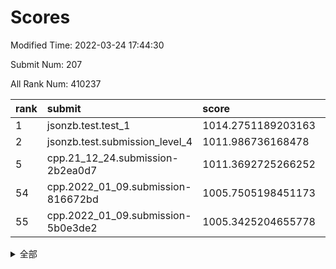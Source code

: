 # Scores

Modified Time: 2022-03-24 17:44:30

Submit Num: 207

All Rank Num: 410237

| rank |               submit               |       score        |       sigma        | pk_num |
| :--- | :--------------------------------- | :----------------- | :----------------- | :----- |
| 1    | jsonzb.test.test_1                 | 1014.2751189203163 | 0.8324723262063628 | 7929   |
| 2    | jsonzb.test.submission_level_4     | 1011.986736168478  | 0.7674576664638267 | 7926   |
| 5    | cpp.21_12_24.submission-2b2ea0d7   | 1011.3692725266252 | 0.7653551604763408 | 7931   |
| 54   | cpp.2022_01_09.submission-816672bd | 1005.7505198451173 | 0.7270813568371431 | 7929   |
| 55   | cpp.2022_01_09.submission-5b0e3de2 | 1005.3425204655778 | 0.7194355783987074 | 7929   |


<details>
<summary>全部</summary>

| rank |                 submit                 |       score        |       sigma        | pk_num |
| :--- | :------------------------------------- | :----------------- | :----------------- | :----- |
| 1    | jsonzb.test.test_1                     | 1014.2751189203163 | 0.8324723262063628 | 7929   |
| 2    | jsonzb.test.submission_level_4         | 1011.986736168478  | 0.7674576664638267 | 7926   |
| 3    | gobigger.level_3.submission_level_3_24 | 1011.7664832025187 | 0.7986974645955398 | 7927   |
| 4    | gobigger.level_3.submission_level_3_27 | 1011.6695408270105 | 0.7928532285972523 | 7923   |
| 5    | cpp.21_12_24.submission-2b2ea0d7       | 1011.3692725266252 | 0.7653551604763408 | 7931   |
| 6    | gobigger.level_3.submission_level_3_36 | 1011.3349658988789 | 0.7904377028967753 | 7931   |
| 7    | gobigger.level_3.submission_level_3_19 | 1011.2332550778528 | 0.794272323511407  | 7925   |
| 8    | gobigger.level_3.submission_level_3_30 | 1011.0008149832413 | 0.7688974597192866 | 7929   |
| 9    | gobigger.level_3.submission_level_3_22 | 1010.8719323006113 | 0.7807906020344273 | 7929   |
| 10   | gobigger.level_3.submission_level_3_45 | 1010.7512687110138 | 0.7487506966829481 | 7923   |
| 11   | gobigger.level_3.submission_level_3_39 | 1010.5849563177667 | 0.748803185758719  | 7929   |
| 12   | gobigger.level_3.submission_level_3_34 | 1010.4256392224288 | 0.7763798180724375 | 7930   |
| 13   | gobigger.level_3.submission_level_3_29 | 1010.4237413837413 | 0.7659179607424852 | 7929   |
| 14   | gobigger.level_3.submission_level_3_49 | 1010.4041802753044 | 0.7576298834588622 | 7932   |
| 15   | gobigger.level_3.submission_level_3_11 | 1010.4040758073811 | 0.7525729929830677 | 7929   |
| 16   | gobigger.level_3.submission_level_3_15 | 1010.3992836718054 | 0.7738813114866313 | 7929   |
| 17   | gobigger.level_3.submission_level_3_21 | 1010.3494872558022 | 0.7758203433181291 | 7928   |
| 18   | gobigger.level_3.submission_level_3_8  | 1010.3339184526038 | 0.74078109195951   | 7924   |
| 19   | gobigger.level_3.submission_level_3_41 | 1010.3297190234646 | 0.7706279554480183 | 7926   |
| 20   | gobigger.level_3.submission_level_3_33 | 1010.3115970030411 | 0.7741473637750109 | 7923   |
| 21   | gobigger.level_3.submission_level_3_47 | 1010.2897354755703 | 0.7506289610891139 | 7932   |
| 22   | gobigger.level_3.submission_level_3_9  | 1010.2326274116264 | 0.762787780193144  | 7929   |
| 23   | gobigger.level_3.submission_level_3_25 | 1010.2084541187629 | 0.7638294978580529 | 7930   |
| 24   | gobigger.level_3.submission_level_3_1  | 1010.058267570649  | 0.778618767263906  | 7923   |
| 25   | gobigger.level_3.submission_level_3_42 | 1010.0317501650542 | 0.7486800498599834 | 7933   |
| 26   | gobigger.level_3.submission_level_3_23 | 1010.0255149061795 | 0.7772607200983919 | 7931   |
| 27   | gobigger.level_3.submission_level_3_28 | 1010.0023424473088 | 0.7782675964509633 | 7927   |
| 28   | gobigger.level_3.submission_level_3_18 | 1009.9081153289435 | 0.7584585830440942 | 7927   |
| 29   | gobigger.level_3.submission_level_3_48 | 1009.8899981795914 | 0.7712507215685761 | 7926   |
| 30   | gobigger.level_3.submission_level_3_20 | 1009.795784802979  | 0.7345860825567626 | 7924   |
| 31   | gobigger.level_3.submission_level_3_13 | 1009.7683349592457 | 0.7625262054541015 | 7931   |
| 32   | gobigger.level_3.submission_level_3_5  | 1009.7503408015266 | 0.7419739371588188 | 7923   |
| 33   | gobigger.level_3.submission_level_3_40 | 1009.7192674072587 | 0.7755549170039419 | 7930   |
| 34   | gobigger.level_3.submission_level_3_6  | 1009.6825169949019 | 0.7323937021669805 | 7925   |
| 35   | gobigger.level_3.submission_level_3_16 | 1009.6764200486983 | 0.7404955215758977 | 7924   |
| 36   | gobigger.level_3.submission_level_3_46 | 1009.5518130932484 | 0.7531621610478184 | 7928   |
| 37   | gobigger.level_3.submission_level_3_12 | 1009.5097270195297 | 0.748800886397726  | 7936   |
| 38   | gobigger.level_3.submission_level_3_32 | 1009.4854707991365 | 0.7534387162925785 | 7929   |
| 39   | gobigger.level_3.submission_level_3_35 | 1009.4490695413941 | 0.7253289368597624 | 7924   |
| 40   | gobigger.level_3.submission_level_3_2  | 1009.4096598106373 | 0.7576426139613609 | 7927   |
| 41   | gobigger.level_3.submission_level_3_7  | 1009.3356727988256 | 0.7407368504778074 | 7927   |
| 42   | gobigger.level_3.submission_level_3_43 | 1009.266133408933  | 0.7699319207011616 | 7929   |
| 43   | gobigger.level_3.submission_level_3_4  | 1009.2066794850718 | 0.733273923237201  | 7923   |
| 44   | gobigger.level_3.submission_level_3_14 | 1009.0956103663249 | 0.7561775288625306 | 7929   |
| 45   | gobigger.level_3.submission_level_3_26 | 1009.0524044622829 | 0.7818829780285974 | 7928   |
| 46   | gobigger.level_3.submission_level_3_44 | 1008.9514649951498 | 0.7798044836353575 | 7928   |
| 47   | gobigger.level_3.submission_level_3_3  | 1008.9205426888473 | 0.7462132302424385 | 7926   |
| 48   | gobigger.level_3.submission_level_3_31 | 1008.9119920379648 | 0.7507115708918922 | 7923   |
| 49   | gobigger.level_3.submission_level_3_17 | 1008.8585136620603 | 0.7346606787931305 | 7932   |
| 50   | gobigger.level_3.submission_level_3_0  | 1008.832979295642  | 0.7596892811441477 | 7929   |
| 51   | gobigger.level_3.submission_level_3_10 | 1008.6213421740792 | 0.7440676819816162 | 7924   |
| 52   | gobigger.level_3.submission_level_3_38 | 1008.3343898007594 | 0.7723593563176171 | 7930   |
| 53   | gobigger.level_3.submission_level_3_37 | 1008.1101820138136 | 0.7411154518488146 | 7928   |
| 54   | cpp.2022_01_09.submission-816672bd     | 1005.7505198451173 | 0.7270813568371431 | 7929   |
| 55   | cpp.2022_01_09.submission-5b0e3de2     | 1005.3425204655778 | 0.7194355783987074 | 7929   |
| 56   | gobigger.level_1.submission_level_1_19 | 1005.0351768124735 | 0.7176495321436314 | 7923   |
| 57   | gobigger.level_1.submission_level_1_11 | 1004.854413636272  | 0.703948940565214  | 7924   |
| 58   | gobigger.level_1.submission_level_1_6  | 1004.7351268586906 | 0.7139198904374727 | 7926   |
| 59   | gobigger.level_1.submission_level_1_25 | 1004.3235364799972 | 0.705219992643244  | 7922   |
| 60   | gobigger.level_1.submission_level_1_12 | 1004.2723744113241 | 0.7244991876832808 | 7930   |
| 61   | gobigger.level_1.submission_level_1_2  | 1004.2390771256917 | 0.7260836076937335 | 7925   |
| 62   | gobigger.level_1.submission_level_1_35 | 1004.1718910697007 | 0.7184210848722153 | 7926   |
| 63   | gobigger.level_1.submission_level_1_22 | 1004.0986799621036 | 0.7007678136073345 | 7924   |
| 64   | gobigger.level_1.submission_level_1_34 | 1004.046479505476  | 0.7161132495328648 | 7930   |
| 65   | gobigger.level_1.submission_level_1_29 | 1003.9827055352724 | 0.7230754718174152 | 7930   |
| 66   | gobigger.level_1.submission_level_1_32 | 1003.9103919139951 | 0.7221010222609936 | 7923   |
| 67   | gobigger.level_1.submission_level_1_36 | 1003.8661998928404 | 0.7130523213190147 | 7925   |
| 68   | gobigger.level_1.submission_level_1_13 | 1003.8261767524997 | 0.7147655703069081 | 7929   |
| 69   | gobigger.level_1.submission_level_1_37 | 1003.79969302626   | 0.7143311603326301 | 7930   |
| 70   | gobigger.level_1.submission_level_1_27 | 1003.7841576132772 | 0.7244239563659007 | 7924   |
| 71   | gobigger.level_1.submission_level_1_14 | 1003.7345785203106 | 0.7082335241746931 | 7930   |
| 72   | gobigger.level_1.submission_level_1_16 | 1003.6116630479078 | 0.7261900184119023 | 7929   |
| 73   | gobigger.level_1.submission_level_1_30 | 1003.5958834899126 | 0.7064794094674306 | 7935   |
| 74   | gobigger.level_1.submission_level_1_8  | 1003.5723145702036 | 0.7203521191341397 | 7927   |
| 75   | gobigger.level_1.submission_level_1_15 | 1003.44762039221   | 0.7115009853369747 | 7930   |
| 76   | gobigger.level_1.submission_level_1_44 | 1003.4223712352779 | 0.7335340766071954 | 7928   |
| 77   | gobigger.level_1.submission_level_1_10 | 1003.4170808981634 | 0.7187038289018747 | 7930   |
| 78   | gobigger.level_1.submission_level_1_3  | 1003.390797288035  | 0.7188510707238874 | 7928   |
| 79   | gobigger.level_1.submission_level_1_4  | 1003.3081206932058 | 0.709144062239793  | 7924   |
| 80   | gobigger.level_1.submission_level_1_38 | 1003.3051407864041 | 0.7244349278807429 | 7925   |
| 81   | gobigger.level_1.submission_level_1_48 | 1003.2697864041525 | 0.7042132492854893 | 7928   |
| 82   | gobigger.level_1.submission_level_1_39 | 1003.2669419344631 | 0.7252513630804003 | 7928   |
| 83   | gobigger.level_1.submission_level_1_17 | 1003.2423917996605 | 0.7114539911703016 | 7920   |
| 84   | gobigger.level_1.submission_level_1_40 | 1003.2230009123631 | 0.7188971321421811 | 7928   |
| 85   | gobigger.level_1.submission_level_1_26 | 1003.1035810782272 | 0.720820430747642  | 7928   |
| 86   | gobigger.level_1.submission_level_1_49 | 1003.04628873648   | 0.7130483199595499 | 7924   |
| 87   | gobigger.level_1.submission_level_1_33 | 1002.989940157393  | 0.7151227078471604 | 7929   |
| 88   | gobigger.level_1.submission_level_1_41 | 1002.9700409154017 | 0.7076502371583115 | 7932   |
| 89   | gobigger.level_1.submission_level_1_5  | 1002.9095044371634 | 0.7223019555552981 | 7925   |
| 90   | gobigger.level_1.submission_level_1_23 | 1002.9074018750534 | 0.7069444900966153 | 7927   |
| 91   | gobigger.level_1.submission_level_1_20 | 1002.8769364626984 | 0.7157999339761604 | 7931   |
| 92   | gobigger.level_1.submission_level_1_47 | 1002.8330787626143 | 0.7137903609634925 | 7927   |
| 93   | gobigger.level_1.submission_level_1_9  | 1002.7874095490237 | 0.716888470696773  | 7928   |
| 94   | gobigger.level_1.submission_level_1_45 | 1002.7689734726721 | 0.7121488276332923 | 7926   |
| 95   | gobigger.level_1.submission_level_1_0  | 1002.7200404544407 | 0.7176035044410556 | 7930   |
| 96   | gobigger.level_1.submission_level_1_43 | 1002.6695364044652 | 0.7219991638866021 | 7920   |
| 97   | gobigger.level_1.submission_level_1_18 | 1002.6472129729008 | 0.7057455254952177 | 7931   |
| 98   | gobigger.level_1.submission_level_1_42 | 1002.6464807938596 | 0.7198343906759023 | 7925   |
| 99   | gobigger.level_1.submission_level_1_1  | 1002.6272437286771 | 0.7120086934724592 | 7926   |
| 100  | gobigger.level_1.submission_level_1_7  | 1002.6222521850452 | 0.7019706953069026 | 7930   |
| 101  | gobigger.level_1.submission_level_1_21 | 1002.5889132118776 | 0.7089227318290875 | 7934   |
| 102  | gobigger.level_1.submission_level_1_46 | 1002.5609277162653 | 0.7078212285703854 | 7924   |
| 103  | gobigger.level_1.submission_level_1_24 | 1002.4489211443409 | 0.7127484266972435 | 7925   |
| 104  | gobigger.level_1.submission_level_1_28 | 1002.2885733816653 | 0.7170252932227216 | 7927   |
| 105  | gobigger.level_1.submission_level_1_31 | 1001.8475794387865 | 0.695456515421068  | 7924   |
| 106  | gobigger.random.submission_random_12   | 997.4124395393171  | 0.7090265328180285 | 7926   |
| 107  | gobigger.random.submission_random_24   | 997.2068546094232  | 0.7091783805319118 | 7928   |
| 108  | gobigger.random.submission_random_15   | 997.150375668754   | 0.7013909931571208 | 7927   |
| 109  | gobigger.random.submission_random_8    | 997.1480911743799  | 0.7094440397046948 | 7929   |
| 110  | gobigger.random.submission_random_19   | 996.933026623748   | 0.7036766800301297 | 7936   |
| 111  | gobigger.random.submission_random_30   | 996.6269193268047  | 0.7195831609054052 | 7924   |
| 112  | gobigger.random.submission_random_41   | 996.562849801892   | 0.7102770071375517 | 7926   |
| 113  | gobigger.random.submission_random_6    | 996.4936047937645  | 0.7021552678331199 | 7923   |
| 114  | gobigger.random.submission_random_47   | 996.4920998291939  | 0.7055702667578027 | 7928   |
| 115  | gobigger.random.submission_random_17   | 996.4615342537588  | 0.7190788284205699 | 7926   |
| 116  | gobigger.random.submission_random_4    | 996.4193555874635  | 0.7099244039864379 | 7926   |
| 117  | gobigger.random.submission_random_2    | 996.4145933125226  | 0.6983869878844907 | 7925   |
| 118  | gobigger.random.submission_random_18   | 996.397428313502   | 0.708754672556969  | 7928   |
| 119  | gobigger.random.submission_random_31   | 996.388563497983   | 0.7265819638784409 | 7933   |
| 120  | gobigger.random.submission_random_39   | 996.3749448546156  | 0.7120935607626984 | 7930   |
| 121  | gobigger.random.submission_random_28   | 996.3594116335873  | 0.7201631558800613 | 7927   |
| 122  | gobigger.random.submission_random_13   | 996.3460327440944  | 0.726121750922662  | 7926   |
| 123  | gobigger.random.submission_random_34   | 996.3432979358716  | 0.7170050757883336 | 7927   |
| 124  | gobigger.random.submission_random_49   | 996.3006654348036  | 0.7089969150297317 | 7924   |
| 125  | gobigger.random.submission_random_11   | 996.298301129408   | 0.7050272312864371 | 7929   |
| 126  | gobigger.random.submission_random_37   | 996.2498950291022  | 0.7219473065607347 | 7933   |
| 127  | gobigger.random.submission_random_33   | 996.2027827790464  | 0.7073271191133657 | 7932   |
| 128  | gobigger.random.submission_random_5    | 996.1660927667846  | 0.7106109403621854 | 7926   |
| 129  | gobigger.random.submission_random_9    | 996.0794407569249  | 0.7101150655735508 | 7925   |
| 130  | gobigger.random.submission_random_48   | 996.0327817620989  | 0.7190824312409431 | 7925   |
| 131  | gobigger.random.submission_random_45   | 996.019842334963   | 0.7021586838878933 | 7926   |
| 132  | gobigger.random.submission_random_43   | 996.0176407654826  | 0.7057597428247228 | 7924   |
| 133  | gobigger.random.submission_random_7    | 995.9955871441199  | 0.6979653565002656 | 7928   |
| 134  | gobigger.random.submission_random_40   | 995.9876686760115  | 0.713370943042643  | 7930   |
| 135  | gobigger.random.submission_random_32   | 995.9756656204212  | 0.7130645972527597 | 7928   |
| 136  | gobigger.random.submission_random_1    | 995.9639883726317  | 0.7189787323958945 | 7924   |
| 137  | gobigger.random.submission_random_10   | 995.928575610854   | 0.7069872361069853 | 7924   |
| 138  | gobigger.random.submission_random_44   | 995.9180991214298  | 0.7066405886923529 | 7932   |
| 139  | gobigger.random.submission_random_0    | 995.8392192395958  | 0.7081070690332992 | 7928   |
| 140  | gobigger.random.submission_random_46   | 995.8103241868881  | 0.7128456057513701 | 7929   |
| 141  | gobigger.random.submission_random_29   | 995.7411279223871  | 0.7105853422417195 | 7923   |
| 142  | gobigger.random.submission_random_36   | 995.7267658909323  | 0.7121622839029956 | 7928   |
| 143  | gobigger.random.submission_random_14   | 995.7059854563242  | 0.7255960211418323 | 7924   |
| 144  | gobigger.random.submission_random_16   | 995.5858544008233  | 0.7067684155561832 | 7927   |
| 145  | gobigger.random.submission_random_23   | 995.5150227610275  | 0.7110474791818245 | 7928   |
| 146  | gobigger.random.submission_random_27   | 995.4704159433012  | 0.711035478759319  | 7924   |
| 147  | gobigger.random.submission_random_26   | 995.4167414331159  | 0.716301984084301  | 7927   |
| 148  | gobigger.random.submission_random_35   | 995.3220169347     | 0.7162907502912857 | 7929   |
| 149  | gobigger.random.submission_random_25   | 995.2570567577818  | 0.7083240582622103 | 7926   |
| 150  | gobigger.random.submission_random_3    | 995.1291191577062  | 0.7096815137694252 | 7927   |
| 151  | gobigger.random.submission_random_42   | 995.0410213578401  | 0.7213139092273299 | 7926   |
| 152  | gobigger.random.submission_random_22   | 994.7795592441419  | 0.7106659410845236 | 7926   |
| 153  | gobigger.random.submission_random_20   | 994.5824852419574  | 0.7125108026618824 | 7924   |
| 154  | gobigger.random.submission_random_21   | 994.3716477426038  | 0.7127719866063343 | 7930   |
| 155  | gobigger.level_2.submission_level_2_6  | 994.1812257340728  | 0.7341601955419546 | 7926   |
| 156  | gobigger.level_2.submission_level_2_44 | 993.9573086663097  | 0.7254733927718426 | 7930   |
| 157  | gobigger.random.submission_random_38   | 993.886599024397   | 0.7320903054689987 | 7930   |
| 158  | gobigger.level_2.submission_level_2_34 | 993.8336382499467  | 0.7377475791658148 | 7926   |
| 159  | gobigger.level_2.submission_level_2_15 | 993.6953141761792  | 0.7268163183075249 | 7925   |
| 160  | gobigger.level_2.submission_level_2_35 | 993.510542509839   | 0.7522717384915814 | 7925   |
| 161  | gobigger.level_2.submission_level_2_30 | 993.3602323535357  | 0.740596370787514  | 7922   |
| 162  | gobigger.level_2.submission_level_2_28 | 993.3550882488635  | 0.7341319691092314 | 7929   |
| 163  | gobigger.level_2.submission_level_2_23 | 993.2363379796391  | 0.7449125067078333 | 7924   |
| 164  | gobigger.level_2.submission_level_2_29 | 993.0126732865718  | 0.736207316155141  | 7925   |
| 165  | gobigger.level_2.submission_level_2_48 | 992.9383438867203  | 0.7362426158075127 | 7927   |
| 166  | gobigger.level_2.submission_level_2_1  | 992.8661355153893  | 0.7348202296958126 | 7933   |
| 167  | gobigger.level_2.submission_level_2_24 | 992.86101553341    | 0.7380987296031617 | 7932   |
| 168  | gobigger.level_2.submission_level_2_49 | 992.8504943320531  | 0.7443664995656638 | 7930   |
| 169  | gobigger.level_2.submission_level_2_16 | 992.7604601538004  | 0.7506209048770075 | 7928   |
| 170  | gobigger.level_2.submission_level_2_2  | 992.7350164013791  | 0.7517801888348938 | 7922   |
| 171  | gobigger.level_2.submission_level_2_47 | 992.7321157894265  | 0.7378074765771895 | 7932   |
| 172  | gobigger.level_2.submission_level_2_10 | 992.6816086914911  | 0.7482832960613408 | 7927   |
| 173  | gobigger.level_2.submission_level_2_4  | 992.6567752926402  | 0.7357069996554093 | 7927   |
| 174  | gobigger.level_2.submission_level_2_20 | 992.4955296445149  | 0.7554299736770363 | 7924   |
| 175  | gobigger.level_2.submission_level_2_0  | 992.4718714947974  | 0.7551186385077664 | 7930   |
| 176  | gobigger.level_2.submission_level_2_26 | 992.3672041762538  | 0.7459029907658836 | 7925   |
| 177  | gobigger.level_2.submission_level_2_19 | 992.3284857751585  | 0.748748178324469  | 7924   |
| 178  | gobigger.level_2.submission_level_2_22 | 992.2949408426728  | 0.7397408409939509 | 7929   |
| 179  | gobigger.level_2.submission_level_2_8  | 992.2717666046608  | 0.7495619368821608 | 7927   |
| 180  | gobigger.level_2.submission_level_2_45 | 992.2480791847682  | 0.7370820049100523 | 7932   |
| 181  | gobigger.level_2.submission_level_2_39 | 992.1923176511557  | 0.737471988804866  | 7926   |
| 182  | gobigger.level_2.submission_level_2_18 | 992.1810481659461  | 0.7288533515826786 | 7927   |
| 183  | gobigger.level_2.submission_level_2_46 | 992.0896885703113  | 0.7512226909160891 | 7926   |
| 184  | gobigger.level_2.submission_level_2_11 | 991.9830779317033  | 0.7490202012074882 | 7923   |
| 185  | gobigger.level_2.submission_level_2_5  | 991.9618669298779  | 0.7571623868833213 | 7924   |
| 186  | gobigger.level_2.submission_level_2_21 | 991.9095920085159  | 0.7556822799153302 | 7928   |
| 187  | gobigger.level_2.submission_level_2_43 | 991.8763854559163  | 0.746683035324338  | 7927   |
| 188  | gobigger.level_2.submission_level_2_32 | 991.8221869124092  | 0.7383339388242548 | 7923   |
| 189  | gobigger.level_2.submission_level_2_40 | 991.7067158878866  | 0.7493568065691852 | 7930   |
| 190  | gobigger.level_2.submission_level_2_37 | 991.6328443401288  | 0.74676208709759   | 7924   |
| 191  | gobigger.level_2.submission_level_2_13 | 991.5193336305842  | 0.7484013272169798 | 7925   |
| 192  | gobigger.level_2.submission_level_2_9  | 991.5019029843659  | 0.7526640687954885 | 7926   |
| 193  | gobigger.level_2.submission_level_2_14 | 991.500571756732   | 0.7397157245725967 | 7928   |
| 194  | gobigger.level_2.submission_level_2_27 | 991.4569837935996  | 0.7389857412022596 | 7931   |
| 195  | gobigger.level_2.submission_level_2_38 | 991.3815984658067  | 0.7507520302205015 | 7923   |
| 196  | gobigger.level_2.submission_level_2_25 | 991.3358162437984  | 0.7581499041378181 | 7931   |
| 197  | gobigger.level_2.submission_level_2_7  | 991.3173026833489  | 0.7788466793215665 | 7931   |
| 198  | gobigger.level_2.submission_level_2_42 | 991.0085732220269  | 0.7643400824910057 | 7931   |
| 199  | gobigger.level_2.submission_level_2_33 | 990.963007334008   | 0.7504644972971876 | 7930   |
| 200  | gobigger.level_2.submission_level_2_41 | 990.6940388577364  | 0.7781111471893222 | 7927   |
| 201  | gobigger.level_2.submission_level_2_31 | 990.6720496106283  | 0.7704155182443099 | 7926   |
| 202  | gobigger.level_2.submission_level_2_12 | 990.4248515841674  | 0.7742406643464846 | 7927   |
| 203  | gobigger.level_2.submission_level_2_17 | 990.1956249734429  | 0.7686007318700186 | 7930   |
| 204  | gobigger.level_2.submission_level_2_3  | 989.8232954132117  | 0.7636770707965366 | 7927   |
| 205  | gobigger.level_2.submission_level_2_36 | 989.6074319156927  | 0.7745543504930478 | 7928   |
| 206  | gobigger.none.submission_none_0        | 977.5049625230721  | 1.339331512572765  | 7926   |
| 207  | gobigger.none.submission_none_1        | 976.3731271958948  | 1.4252787641047426 | 7925   |

</details>